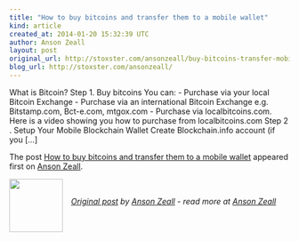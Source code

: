 ```yaml
---
title: "How to buy bitcoins and transfer them to a mobile wallet"
kind: article
created_at: 2014-01-20 15:32:39 UTC
author: Anson Zeall
layout: post
original_url: http://stoxster.com/ansonzeall/buy-bitcoins-transfer-mobile-wallet/
blog_url: http://stoxster.com/ansonzeall/
---
```

<p>What is Bitcoin? Step 1. Buy bitcoins You can: - Purchase via your local Bitcoin Exchange - Purchase via an international Bitcoin Exchange e.g. Bitstamp.com, Bct-e.com, mtgox.com - Purchase via localbitcoins.com. Here is a video showing you how to purchase from localbitcoins.com Step 2 . Setup Your Mobile Blockchain Wallet Create Blockchain.info account (if you [&#8230;]</p><p>The post <a rel="nofollow" href="http://stoxster.com/ansonzeall/buy-bitcoins-transfer-mobile-wallet/">How to buy bitcoins and transfer them to a mobile wallet</a> appeared first on <a rel="nofollow" href="http://stoxster.com/ansonzeall">Anson Zeall</a>.</p><div class="author">
  <img src="" style="width: 96px; height: 96;">
  <span style="position: absolute; padding: 32px 15px;">
    <i><a href="http://stoxster.com/ansonzeall/buy-bitcoins-transfer-mobile-wallet/">Original post</a> by <a href="http://twitter.com/">Anson Zeall</a> - read more at <a href="http://stoxster.com/ansonzeall/">Anson Zeall</a></i>
  </span>
</div>
